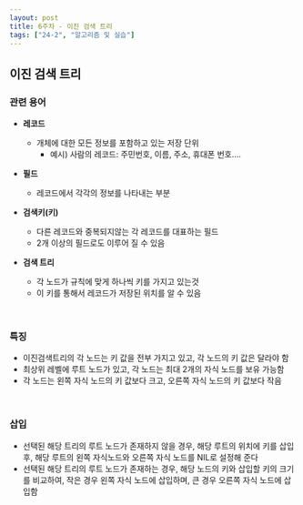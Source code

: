 ```yaml
---
layout: post
title: 6주차 - 이진 검색 트리
tags: ["24-2", "알고리즘 및 실습"]
---
```


## 이진 검색 트리

### 관련 용어

- **레코드**
  - 개체에 대한 모든 정보를 포함하고 있는 저장 단위
    - 예시) 사람의 레코드: 주민번호, 이름, 주소, 휴대폰 번호....

- **필드**
  - 레코드에서 각각의 정보를 나타내는 부분

- **검색키(키)**
  - 다른 레코드와 중복되지않는 각 레코드를 대표하는 필드
  - 2개 이상의 필드로도 이루어 질 수 있음

- **검색 트리**
  - 각 노드가 규칙에 맞게 하나씩 키를 가지고 있는것
  - 이 키를 통해서 레코드가 저장된 위치를 알 수 있음

<br>

### 특징

- 이진검색트리의 각 노드는 키 값을 전부 가지고 있고, 각 노드의 키 값은 달라야 함
- 최상위 레벨에 루트 노드가 있고, 각 노드는 최대 2개의 자식 노드를 보유 가능함
- 각 노드는 왼쪽 자식 노드의 키 값보다 크고, 오른쪽 자식 노드의 키 값보다 작음

<br>

### 삽입

- 선택된 해당 트리의 루트 노드가 존재하지 않을 경우, 해당 루트의 위치에 키를 삽입 후, 해당 루트의 왼쪽 자식노드와 오른쪽 자식 노드를 NIL로 설정해 준다
- 선택된 해당 트리의 루트 노드가 존재하는 경우, 해당 노드의 키와 삽입할 키의 크기를 비교하여, 작은 경우 왼쪽 자식 노드에 삽입하며, 큰 경우 오른쪽 자식 노드에 삽입함

<br>
